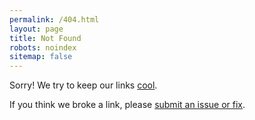 ```yaml
---
permalink: /404.html
layout: page
title: Not Found
robots: noindex
sitemap: false
---
```


Sorry! We try to keep our links <a href="https://www.w3.org/Provider/Style/URI.html">cool</a>.

If you think we broke a link, please <a href="{{ site.github.repository_url }}">submit an issue or fix</a>.

<script>
  var GOOG_FIXURL_LANG = (navigator.language || '').slice(0,2),GOOG_FIXURL_SITE = location.host;
</script>
<script src="http://linkhelp.clients.google.com/tbproxy/lh/wm/fixurl.js"></script>
<script>
  window.is404 = true;
  document.getElementById('goog-wm-qt').title = 'Search';
</script>

